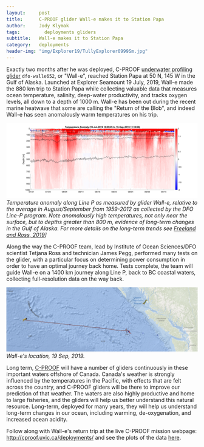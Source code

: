 ```yaml
---
layout:     post
title:      C-PROOF glider Wall-e makes it to Station Papa
author:     Jody Klymak
tags: 		  deployments gliders
subtitle:  	Wall-e makes it to Station Papa
category:   deployments
header-img: "img/Explorer19/TullyExplorer0999Sm.jpg"
---
```

<!-- Start Writing Below in Markdown -->

Exactly two months after he was deployed, C-PROOF [underwater profiling glider](/platforms/) `dfo-walle652`, or "Wall-e", reached Station Papa at 50 N, 145 W in the Gulf of Alaska. Launched at Explorer Seamount 19 July, 2019, Wall-e made the 880 km trip to Station Papa while collecting valuable data that measures ocean temperature, salinity, deep-water productivity, and tracks oxygen levels, all down to a depth of 1000 m. Wall-e has been out during the recent marine heatwave that some are calling the "Return of the Blob", and indeed Wall-e has seen anomalously warm temperatures on his trip.  

![Temperature Anomaly along Line P](/img/Explorer19/Walle_TempAnom_LineP_July2019.png "Temperature anomaly along Line P")
*Temperature anomaly along Line P as measured by glider Wall-e, relative to the average in August/September from 1959-2012 as collected by the DFO Line-P program. Note anomalously high temperatures, not only near the surface, but to depths greater than 800 m, evidence of long-term changes in the Gulf of Alaska. For more details on the long-term trends see [Freeland and Ross, 2019](https://doi.org/10.1016/j.dsr.2019.06.007)]*

Along the way the C-PROOF team, lead by Institute of Ocean Sciences/DFO scientist Tetjana Ross and technician James Pegg, performed many tests on the glider, with a particular focus on determining power consumption in order to have an optimal journey back home.  Tests complete, the team will guide Wall-e  on a 1400 km journey along Line P, back to BC coastal waters, collecting full-resolution data on the way back.

![Map](/img/Explorer19/PapaMapSm.png)
*Wall-e's location, 19 Sep, 2019.*

Long term, [C-PROOF](http://cproof.uvic.ca/about.html) will have a number of gliders continuously in these important waters offshore of Canada.  Canada's weather is strongly influenced by the temperatures in the Pacific, with effects that are felt across the country, and C-PROOF gliders will be there to improve our prediction of that weather.  The waters are also highly productive and home to large fisheries, and the gliders will help us better understand this natural resource.  Long-term, deployed for many years, they will help us understand long-term changes in our ocean, including warming, de-oxygenation, and increased ocean acidity.  

Follow along with Wall-e's return trip at the live C-PROOF mission webpage: <http://cproof.uvic.ca/deployments/> and see the plots of the data [here](http://cproof.uvic.ca/gliderdata/deployments/dfo-walle652/dfo-walle652-20190718/figs/pcolor_dfo-walle652-20190718.png).  
